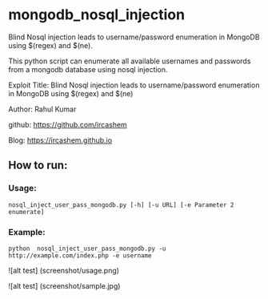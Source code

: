 # mongodb_nosql_injection
Blind Nosql injection leads to username/password enumeration in MongoDB using $(regex) and $(ne).

This python script can enumerate all available usernames and passwords from a mongodb database using nosql injection.<br />

Exploit Title: Blind Nosql injection leads to username/password enumeration in MongoDB using $(regex) and $(ne)

Author: Rahul Kumar

github: https://github.com/ircashem

Blog: https://ircashem.github.io

## How to run:

### Usage:
```
nosql_inject_user_pass_mongodb.py [-h] [-u URL] [-e Parameter 2 enumerate]
```

### Example:
```
python  nosql_inject_user_pass_mongodb.py -u http://example.com/index.php -e username
```
![alt test] (screenshot/usage.png)

![alt test] (screenshot/sample.jpg)
